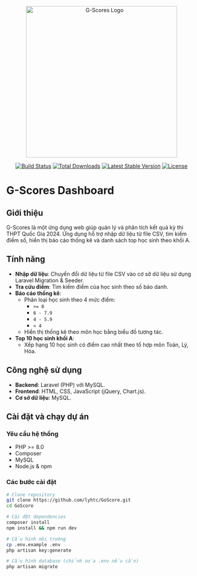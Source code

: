 <p align="center">
  <a href="https://github.com/lyhtc/GoScore" target="_blank">
    <img src="https://upload.wikimedia.org/wikipedia/commons/9/9a/Laravel.svg" width="400" alt="G-Scores Logo">
  </a>
</p>

<p align="center">
  <a href="https://github.com/lyhtc/GoScore/actions"><img src="https://github.com/lyhtc/GoScore/workflows/tests/badge.svg" alt="Build Status"></a>
  <a href="https://packagist.org/packages/laravel/laravel"><img src="https://img.shields.io/packagist/dt/laravel/laravel" alt="Total Downloads"></a>
  <a href="https://packagist.org/packages/laravel/laravel"><img src="https://img.shields.io/packagist/v/laravel/laravel" alt="Latest Stable Version"></a>
  <a href="https://opensource.org/licenses/MIT"><img src="https://img.shields.io/badge/license-MIT-blue.svg" alt="License"></a>
</p>

# G-Scores Dashboard

## Giới thiệu
G-Scores là một ứng dụng web giúp quản lý và phân tích kết quả kỳ thi THPT Quốc Gia 2024. Ứng dụng hỗ trợ nhập dữ liệu từ file CSV, tìm kiếm điểm số, hiển thị báo cáo thống kê và danh sách top học sinh theo khối A.

## Tính năng
- **Nhập dữ liệu**: Chuyển đổi dữ liệu từ file CSV vào cơ sở dữ liệu sử dụng Laravel Migration & Seeder.
- **Tra cứu điểm**: Tìm kiếm điểm của học sinh theo số báo danh.
- **Báo cáo thống kê**:
  - Phân loại học sinh theo 4 mức điểm:
    - `>= 8`
    - `6 - 7.9`
    - `4 - 5.9`
    - `< 4`
  - Hiển thị thống kê theo môn học bằng biểu đồ tương tác.
- **Top 10 học sinh khối A**:
  - Xếp hạng 10 học sinh có điểm cao nhất theo tổ hợp môn Toán, Lý, Hóa.

## Công nghệ sử dụng
- **Backend**: Laravel (PHP) với MySQL.
- **Frontend**: HTML, CSS, JavaScript (jQuery, Chart.js).
- **Cơ sở dữ liệu**: MySQL.

## Cài đặt và chạy dự án
### Yêu cầu hệ thống
- PHP >= 8.0
- Composer
- MySQL
- Node.js & npm

### Các bước cài đặt
```sh
# Clone repository
git clone https://github.com/lyhtc/GoScore.git
cd GoScore

# Cài đặt dependencies
composer install
npm install && npm run dev

# Cấu hình môi trường
cp .env.example .env
php artisan key:generate

# Cấu hình database (chỉnh sửa .env nếu cần)
php artisan migrate
```
